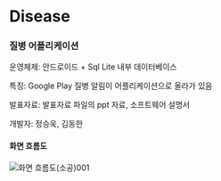 # Disease
### 질병 어플리케이션
운영체제: 안드로이드 + Sql Lite 내부 데이터베이스

특징: Google Play 질병 알림이 어플리케이션으로 올라가 있음

발표자료: 발표자료 파일의 ppt 자료, 소프트웨어 설명서

개발자: 정승욱, 김동한
#### 화면 흐름도
![화면 흐름도(소공)001](https://user-images.githubusercontent.com/52955203/71843207-b1c0f880-3106-11ea-8f6b-92425adc0544.jpg)
